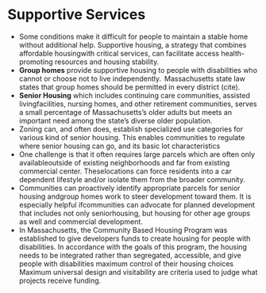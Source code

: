 # Supportive Services

* Some conditions make it difficult for people to maintain a stable home without additional help. Supportive housing, a strategy that combines affordable housingwith critical services, can facilitate access health-promoting resources and housing stability. 
* **Group homes** provide supportive housing to people with disabilities who cannot or choose not to live independently.  Massachusetts state law states that group homes should be permitted in every district \(cite\). 
* **Senior Housing** which includes continuing care communities, assisted  livingfacilities, nursing homes, and other retirement communities, serves a small percentage of Massachusetts’s older adults but meets an important need among the state’s diverse older population.  
* Zoning can, and often does, establish specialized use categories for various kind of senior housing. This enables communities to regulate where senior housing can go, and its basic lot characteristics  
* One challenge is that it often requires large parcels which are often only availableoutside of existing neighborhoods and far from existing commercial center. Theselocations can force residents into a car dependent lifestyle and/or isolate them from the broader community. 
* Communities can proactively identify appropriate parcels for senior housing andgroup homes work to steer development toward them. It is especially helpful ifcommunities can advocate for planned development that includes not only seniorhousing, but housing for other age groups as well and commercial development. 
* In Massachusetts, the Community Based Housing Program was established to give developers funds to create housing for people with disabilities. In accordance with the goals of this program, the housing needs to be integrated rather than segregated, accessible, and give people with disabilities maximum control of their housing choices Maximum universal design and visitability are criteria used to judge what projects receive funding. 

